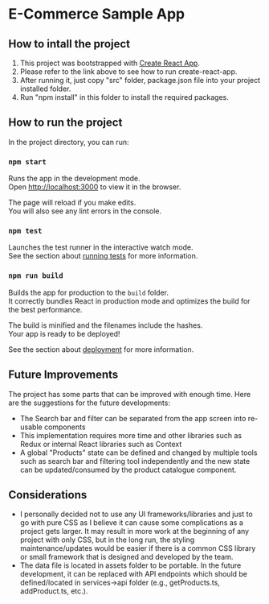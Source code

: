 # E-Commerce Sample App

## How to intall the project
1. This project was bootstrapped with [Create React App](https://github.com/facebook/create-react-app).
2. Please refer to the link above to see how to run create-react-app.
3. After running it, just copy "src" folder, package.json file into your project installed folder.
4. Run "npm install" in this folder to install the required packages.

## How to run the project

In the project directory, you can run:

### `npm start`

Runs the app in the development mode.\
Open [http://localhost:3000](http://localhost:3000) to view it in the browser.

The page will reload if you make edits.\
You will also see any lint errors in the console.

### `npm test`

Launches the test runner in the interactive watch mode.\
See the section about [running tests](https://facebook.github.io/create-react-app/docs/running-tests) for more information.

### `npm run build`

Builds the app for production to the `build` folder.\
It correctly bundles React in production mode and optimizes the build for the best performance.

The build is minified and the filenames include the hashes.\
Your app is ready to be deployed!

See the section about [deployment](https://facebook.github.io/create-react-app/docs/deployment) for more information.

## Future Improvements

The project has some parts that can be improved with enough time. Here are the suggestions for the future developments:
- The Search bar and filter can be separated from the app screen into re-usable components
- This implementation requires more time and other libraries such as Redux or internal React libraries such as Context
- A global "Products" state can be defined and changed by multiple tools such as search bar and filtering tool independently and the new state can be updated/consumed by the product catalogue component.

## Considerations
- I personally decided not to use any UI frameworks/libraries and just to go with pure CSS as I believe it can cause some complications as a project gets larger. It may result in more work at the beginning of any project with only CSS, but in the long run, the styling maintenance/updates would be easier if there is a common CSS library or small framework that is designed and developed by the team.
- The data file is located in assets folder to be portable. In the future development, it can be replaced with API endpoints which should be defined/located in services->api folder (e.g., getProducts.ts, addProduct.ts, etc.).

